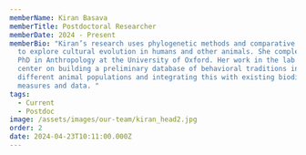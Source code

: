 ```yaml
---
memberName: Kiran Basava
memberTitle: Postdoctoral Researcher
memberDate: 2024 - Present
memberBio: "Kiran’s research uses phylogenetic methods and comparative databases
  to explore cultural evolution in humans and other animals. She completed her
  PhD in Anthropology at the University of Oxford. Her work in the lab will
  center on building a preliminary database of behavioral traditions in
  different animal populations and integrating this with existing biodiversity
  measures and data. "
tags:
  - Current
  - Postdoc
image: /assets/images/our-team/kiran_head2.jpg
order: 2
date: 2024-04-23T10:11:00.000Z
---
```

